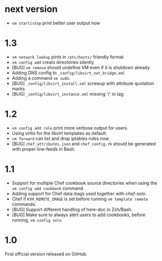 # next version

* `vm start|stop` print better user output now

# 1.3

* `vm network lookup` pints in `/etc/hosts/` friendly format
* `vm config add` creats directories silently
* [BUG] `vm remove` should undefine VM even if it is shutdown already
* Adding DNS config to `_config/libvirt_nat_bridge.xml`
* Adding a command `vm sudo`.
* [BUG] `_config/libvirt_install.xml` screwup with attribute quotation marks
* [BUG] `_config/libvirt_instance.xml` missing '/' in tag 

# 1.2

* `vm config add role` print more verbose output for
  users.
* Using virtio for the libvirt templates as default.
* `vm forward` can list and drop iptables rules now.
* [BUG] `chef_attributes.json` and `chef_config.rb` 
  should be generated with proper line-feeds in Bash.

# 1.1

* Support for multiple Chef cookbook source directories
  when using the `vm config add cookbook` command.
* Adding support for Chef data-bags used together with 
  _chef-solo_.
* Chef if `KVM_REMOTE_IMAGE` is set before running 
  `vm template remote` commands.
* [BUG] Support different handling of here-doc in Zsh/Bash. 
* [BUG] Make sure to always alert users to add cookbooks,
  before running, `vm config solo`

# 1.0

First official version released on GitHub.
